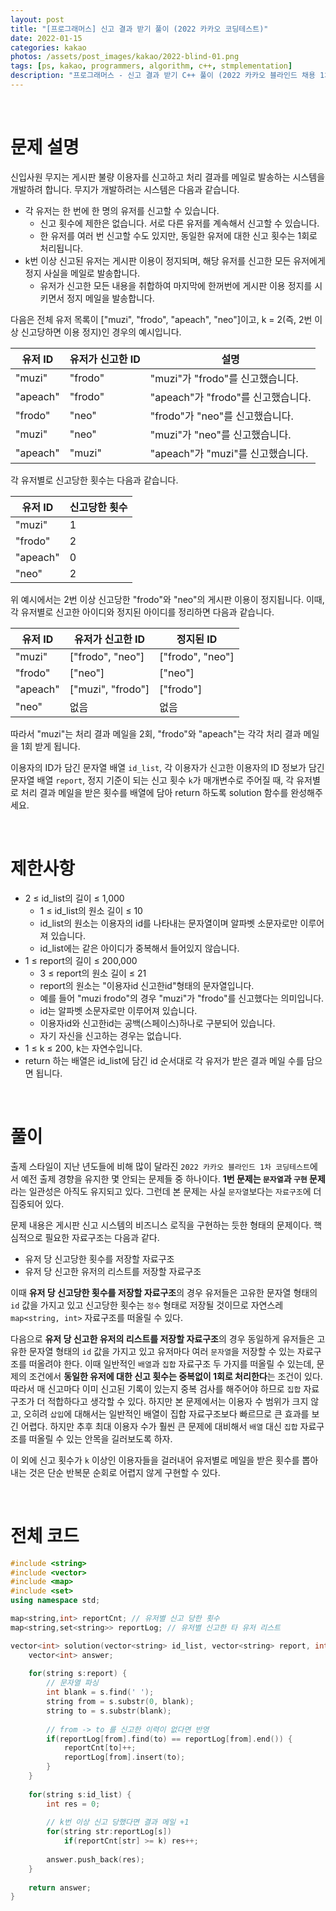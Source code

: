 ```yaml
---
layout: post
title: "[프로그래머스] 신고 결과 받기 풀이 (2022 카카오 코딩테스트)"
date: 2022-01-15
categories: kakao
photos: /assets/post_images/kakao/2022-blind-01.png
tags: [ps, kakao, programmers, algorithm, c++, stmplementation]
description: "프로그래머스 - 신고 결과 받기 C++ 풀이 (2022 카카오 블라인드 채용 1차 코딩테스트)"
---
```


<br>

# 문제 설명

신입사원 무지는 게시판 불량 이용자를 신고하고 처리 결과를 메일로 발송하는 시스템을 개발하려 합니다. 무지가 개발하려는 시스템은 다음과 같습니다.

- 각 유저는 한 번에 한 명의 유저를 신고할 수 있습니다.
    - 신고 횟수에 제한은 없습니다. 서로 다른 유저를 계속해서 신고할 수 있습니다.
    - 한 유저를 여러 번 신고할 수도 있지만, 동일한 유저에 대한 신고 횟수는 1회로 처리됩니다.
- k번 이상 신고된 유저는 게시판 이용이 정지되며, 해당 유저를 신고한 모든 유저에게 정지 사실을 메일로 발송합니다.
    - 유저가 신고한 모든 내용을 취합하여 마지막에 한꺼번에 게시판 이용 정지를 시키면서 정지 메일을 발송합니다.

다음은 전체 유저 목록이 ["muzi", "frodo", "apeach", "neo"]이고, k = 2(즉, 2번 이상 신고당하면 이용 정지)인 경우의 예시입니다.

유저 ID|유저가 신고한 ID|설명
---|-----|---
"muzi"|"frodo"|"muzi"가 "frodo"를 신고했습니다.
"apeach"|"frodo"|"apeach"가 "frodo"를 신고했습니다.
"frodo"|"neo"|"frodo"가 "neo"를 신고했습니다.
"muzi"|"neo"|"muzi"가 "neo"를 신고했습니다.
"apeach"|"muzi"|"apeach"가 "muzi"를 신고했습니다.

각 유저별로 신고당한 횟수는 다음과 같습니다.

유저 ID|신고당한 횟수
---|---
"muzi"|1
"frodo"|2
"apeach"|0
"neo"|2

위 예시에서는 2번 이상 신고당한 "frodo"와 "neo"의 게시판 이용이 정지됩니다. 이때, 각 유저별로 신고한 아이디와 정지된 아이디를 정리하면 다음과 같습니다.

유저 ID|유저가 신고한 ID|정지된 ID
---|---|---
"muzi"|["frodo", "neo"]|["frodo", "neo"]
"frodo"|["neo"]|["neo"]
"apeach"|["muzi", "frodo"]|["frodo"]
"neo"|없음|없음

따라서 "muzi"는 처리 결과 메일을 2회, "frodo"와 "apeach"는 각각 처리 결과 메일을 1회 받게 됩니다.

이용자의 ID가 담긴 문자열 배열 `id_list`, 각 이용자가 신고한 이용자의 ID 정보가 담긴 문자열 배열 `report`, 정지 기준이 되는 신고 횟수 `k`가 매개변수로 주어질 때, 각 유저별로 처리 결과 메일을 받은 횟수를 배열에 담아 return 하도록 solution 함수를 완성해주세요.

<br>

# 제한사항

- 2 ≤ id_list의 길이 ≤ 1,000
    - 1 ≤ id_list의 원소 길이 ≤ 10
    - id_list의 원소는 이용자의 id를 나타내는 문자열이며 알파벳 소문자로만 이루어져 있습니다.
    - id_list에는 같은 아이디가 중복해서 들어있지 않습니다.
- 1 ≤ report의 길이 ≤ 200,000
    - 3 ≤ report의 원소 길이 ≤ 21
    - report의 원소는 "이용자id 신고한id"형태의 문자열입니다.
    - 예를 들어 "muzi frodo"의 경우 "muzi"가 "frodo"를 신고했다는 의미입니다.
    - id는 알파벳 소문자로만 이루어져 있습니다.
    - 이용자id와 신고한id는 공백(스페이스)하나로 구분되어 있습니다.
    - 자기 자신을 신고하는 경우는 없습니다.
- 1 ≤ k ≤ 200, k는 자연수입니다.
- return 하는 배열은 id_list에 담긴 id 순서대로 각 유저가 받은 결과 메일 수를 담으면 됩니다.

<br>

# 풀이

출제 스타일이 지난 년도들에 비해 많이 달라진 `2022 카카오 블라인드 1차 코딩테스트`에서 예전 출제 경향을 유지한 몇 안되는 문제들 중 하나이다. **1번 문제는 `문자열`과 `구현` 문제**라는 일관성은 아직도 유지되고 있다. 그런데 본 문제는 사실 `문자열`보다는 `자료구조`에 더 집중되어 있다.

문제 내용은 게시판 신고 시스템의 비즈니스 로직을 구현하는 듯한 형태의 문제이다. 핵심적으로 필요한 자료구조는 다음과 같다.

- 유저 당 신고당한 횟수를 저장할 자료구조
- 유저 당 신고한 유저의 리스트를 저장할 자료구조

이때 **유저 당 신고당한 횟수를 저장할 자료구조**의 경우 유저들은 고유한 문자열 형태의 `id` 값을 가지고 있고 신고당한 횟수는 `정수` 형태로 저장될 것이므로 자연스레 `map<string, int>` 자료구조를 떠올릴 수 있다.

다음으로 **유저 당 신고한 유저의 리스트를 저장할 자료구조**의 경우 동일하게 유저들은 고유한 문자열 형태의 `id` 값을 가지고 있고 유저마다 여러 `문자열`을 저장할 수 있는 자료구조를 떠올려야 한다. 이때 일반적인 `배열`과 `집합` 자료구조 두 가지를 떠올릴 수 있는데, 문제의 조건에서 **동일한 유저에 대한 신고 횟수는 중복없이 1회로 처리한다**는 조건이 있다. 따라서 매 신고마다 이미 신고된 기록이 있는지 중복 검사를 해주어야 하므로 `집합` 자료구조가 더 적합하다고 생각할 수 있다. 하지만 본 문제에서는 이용자 수 범위가 크지 않고, 오히려 `삽입`에 대해서는 일반적인 배열이 집합 자료구조보다 빠르므로 큰 효과를 보긴 어렵다. 하지만 추후 최대 이용자 수가 훨씬 큰 문제에 대비해서 `배열` 대신 `집합` 자료구조를 떠올릴 수 있는 안목을 길러보도록 하자.

이 외에 신고 횟수가 `k` 이상인 이용자들을 걸러내어 유저별로 메일을 받은 횟수를 뽑아내는 것은 단순 반복문 순회로 어렵지 않게 구현할 수 있다.

<br>

# 전체 코드

```c++
#include <string>
#include <vector>
#include <map>
#include <set>
using namespace std;

map<string,int> reportCnt; // 유저별 신고 당한 횟수
map<string,set<string>> reportLog; // 유저별 신고한 타 유저 리스트

vector<int> solution(vector<string> id_list, vector<string> report, int k) {
    vector<int> answer;
    
    for(string s:report) {
        // 문자열 파싱
        int blank = s.find(' ');
        string from = s.substr(0, blank);
        string to = s.substr(blank);
        
        // from -> to 를 신고한 이력이 없다면 반영
        if(reportLog[from].find(to) == reportLog[from].end()) {
            reportCnt[to]++;
            reportLog[from].insert(to);
        }
    }
    
    for(string s:id_list) {
        int res = 0;
        
        // k번 이상 신고 당했다면 결과 메일 +1
        for(string str:reportLog[s])
            if(reportCnt[str] >= k) res++;
        
        answer.push_back(res);
    }
    
    return answer;
}
```
